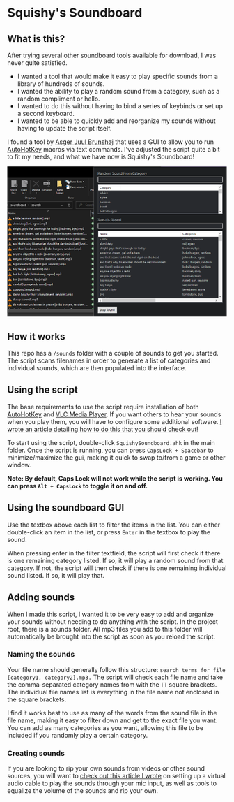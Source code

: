 # Squishy's Soundboard

## What is this?
After trying several other soundboard tools available for download, I was never quite satisfied.  

- I wanted a tool that would make it easy to play specific sounds from a library of hundreds of sounds.  
- I wanted the ability to play a random sound from a category, such as a random compliment or hello.
- I wanted to do this without having to bind a series of keybinds or set up a second keyboard.
- I wanted to be able to quickly add and reorganize my sounds without having to update the script itself.

I found a tool by [Asger Juul Brunshøj](https://github.com/plul/Public-AutoHotKey-Scripts) that uses a GUI to allow you to run [AutoHotKey](https://www.autohotkey.com) macros via text commands.  I've adjusted the script quite a bit to fit my needs, and what we have now is Squishy's Soundboard!

![sample image](./misc/sample.PNG)

## How it works
This repo has a `/sounds` folder with a couple of sounds to get you started.  The script scans filenames in order to generate a list of categories and individual sounds, which are then populated into the interface.

## Using the script
The base requirements to use the script require installation of both [AutoHotKey](https://www.autohotkey.com) and [VLC Media Player](https://www.videolan.org/).  If you want others to hear your sounds when you play them, you will have to configure some additional software.  [I wrote an article detailing how to do this that you should check out!](https://joshpayette.dev/posts/create-your-own-soundboard)

To start using the script, double-click `SquishySoundboard.ahk` in the main folder.  Once the script is running, you can press `CapsLock + Spacebar` to minimize/maximize the gui, making it quick to swap to/from a game or other window.

**Note: By default, Caps Lock will not work while the script is working.  You can press `Alt + CapsLock` to toggle it on and off.**

## Using the soundboard GUI
Use the textbox above each list to filter the items in the list.  You can either double-click an item in the list, or press `Enter` in the textbox to play the sound.

When pressing enter in the filter textfield, the script will first check if there is one remaining category listed.  If so, it will play a random sound from that category.  If not, the script will then check if there is one remaining individual sound listed.  If so, it will play that.

## Adding sounds
When I made this script, I wanted it to be very easy to add and organize your sounds without needing to do anything with the script.  In the project root, there is a sounds folder.  All mp3 files you add to this folder will automatically be brought into the script as soon as you reload the script.

### Naming the sounds
Your file name should generally follow this structure: `search terms for file [category1, category2].mp3.`  The script will check each file name and take the comma-separated category names from with the `[]` square brackets.  The individual file names list is everything in the file name not enclosed in the square brackets.

I find it works best to use as many of the words from the sound file in the file name, making it easy to filter down and get to the exact file you want.  You can add as many categories as you want, allowing this file to be included if you randomly play a certain category.

### Creating sounds
If you are looking to rip your own sounds from videos or other sound sources, you will want to [check out this article I wrote](https://joshpayette.dev/posts/create-your-own-soundboard) on setting up a virtual audio cable to play the sounds through your mic input, as well as tools to equalize the volume of the sounds and rip your own.
